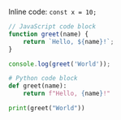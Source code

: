 Inline code: `const x = 10;`

```javascript
// JavaScript code block
function greet(name) {
    return `Hello, ${name}!`;
}

console.log(greet('World'));
```

```python
# Python code block
def greet(name):
    return f"Hello, {name}!"

print(greet("World"))
```